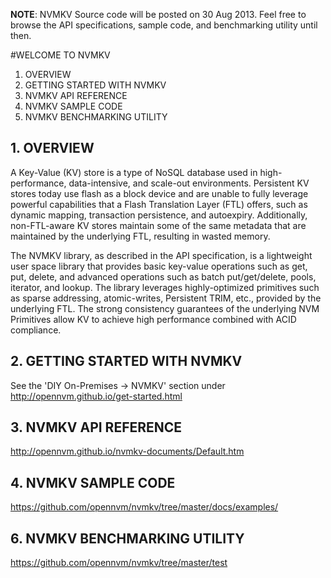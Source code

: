 <strong>NOTE</strong>: NVMKV Source code will be posted on 30 Aug 2013.  Feel free to browse the API specifications, sample code, and benchmarking utility until then.

#WELCOME TO NVMKV

<ol>
	<li> OVERVIEW </li>
	<li> GETTING STARTED WITH NVMKV </li>
	<li> NVMKV API REFERENCE </li>
	<li> NVMKV SAMPLE CODE </li>
	<li> NVMKV BENCHMARKING UTILITY </li>
</ol>

## 1. OVERVIEW

A Key-Value (KV) store is a type of NoSQL database used in high-performance, data-intensive, and scale-out
environments. Persistent KV stores today use flash as a block device and are unable to fully leverage powerful
capabilities that a Flash Translation Layer (FTL) offers, such as dynamic mapping, transaction persistence, and autoexpiry.
Additionally, non-FTL-aware KV stores maintain some of the same metadata that are maintained by the
underlying FTL, resulting in wasted memory.
 
The NVMKV library, as described in the API specification, is a lightweight user space library that provides basic key-value operations
such as get, put, delete, and advanced operations such as batch put/get/delete, pools, iterator, and lookup. The library
leverages highly-optimized primitives such as sparse addressing, atomic-writes, Persistent TRIM, etc., provided by the
underlying FTL. The strong consistency guarantees of the underlying NVM Primitives allow KV to achieve high performance
combined with ACID compliance.

## 2. GETTING STARTED WITH NVMKV

See the 'DIY On-Premises -> NVMKV' section under http://opennvm.github.io/get-started.html

## 3. NVMKV API REFERENCE

http://opennvm.github.io/nvmkv-documents/Default.htm

## 4. NVMKV SAMPLE CODE

https://github.com/opennvm/nvmkv/tree/master/docs/examples/

## 6. NVMKV BENCHMARKING UTILITY

https://github.com/opennvm/nvmkv/tree/master/test
